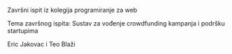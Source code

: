 Završni ispit iz kolegija programiranje za web

Tema završnog ispita: Sustav za vođenje crowdfunding kampanja i podršku startupima

Eric Jakovac i Teo Blaži
